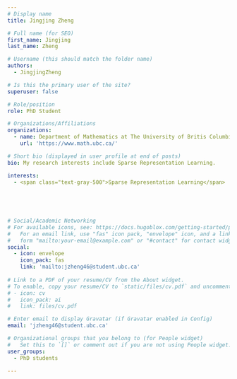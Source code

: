 ```yaml
---
# Display name
title: Jingjing Zheng

# Full name (for SEO)
first_name: Jingjing
last_name: Zheng

# Username (this should match the folder name)
authors:
  - JingjingZheng

# Is this the primary user of the site?
superuser: false

# Role/position
role: PhD Student

# Organizations/Affiliations
organizations:
  - name: Department of Mathematics at The University of Britis Columbia
    url: 'https://www.math.ubc.ca/'

# Short bio (displayed in user profile at end of posts)
bio: My research interests include Sparse Representation Learning.

interests:
  - <span class="text-gray-500">Sparse Representation Learning</span>
 
 

 

# Social/Academic Networking
# For available icons, see: https://docs.hugoblox.com/getting-started/page-builder/#icons
#   For an email link, use "fas" icon pack, "envelope" icon, and a link in the
#   form "mailto:your-email@example.com" or "#contact" for contact widget.
social:
  - icon: envelope
    icon_pack: fas
    link: 'mailto:jzheng46@student.ubc.ca'
  
# Link to a PDF of your resume/CV from the About widget.
# To enable, copy your resume/CV to `static/files/cv.pdf` and uncomment the lines below.
# - icon: cv
#   icon_pack: ai
#   link: files/cv.pdf

# Enter email to display Gravatar (if Gravatar enabled in Config)
email: 'jzheng46@student.ubc.ca'

# Organizational groups that you belong to (for People widget)
#   Set this to `[]` or comment out if you are not using People widget.
user_groups:
  - PhD students

---
```


 

